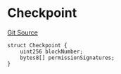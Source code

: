 # Checkpoint
[Git Source](https://github.com/llama-community/vertex-v1/blob/c724f2e3c8bf0276a5a63bd3771b9426ad7e487d/src/utils/Structs.sol)


```solidity
struct Checkpoint {
    uint256 blockNumber;
    bytes8[] permissionSignatures;
}
```

